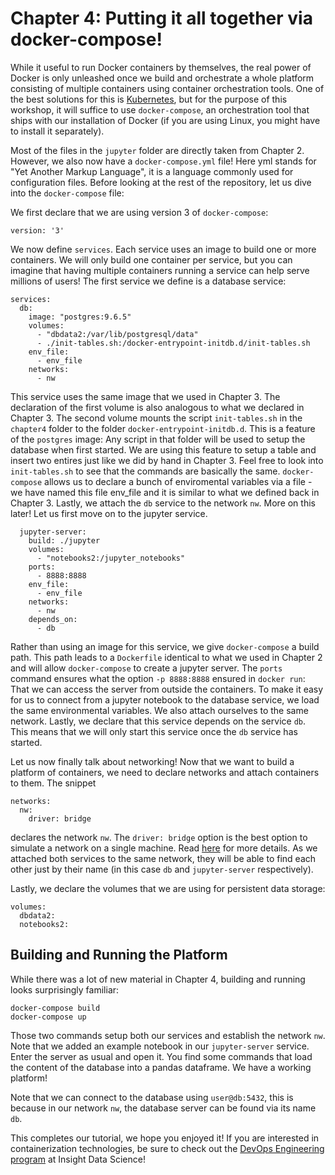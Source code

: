 # Chapter 4: Putting it all together via docker-compose!

While it useful to run Docker containers by themselves, the real power of Docker is only unleashed once we build and orchestrate a whole platform consisting of multiple containers using container orchestration tools. One of the best solutions for this is [Kubernetes](https://kubernetes.io/), but for the purpose of this workshop, it will suffice to use `docker-compose`, an orchestration tool that ships with our installation of Docker (if you are using Linux, you might have to install it separately).

Most of the files in the `jupyter` folder are directly taken from Chapter 2.  However, we also now have a `docker-compose.yml` file!
Here yml stands for "Yet Another Markup Language", it is a language commonly used for configuration files.
Before looking at the rest of the repository, let us dive into the `docker-compose` file:

We first declare that we are using version 3 of `docker-compose`:

    version: '3'

We now define `services`. Each service uses an image to build one or more containers. We will only build one container per service, but you can imagine that having multiple containers running a service can help serve millions of users!
The first service we define is a database service:
```
services:
  db:
    image: "postgres:9.6.5"
    volumes:
      - "dbdata2:/var/lib/postgresql/data"
      - ./init-tables.sh:/docker-entrypoint-initdb.d/init-tables.sh
    env_file:  
      - env_file
    networks:
      - nw
```
This service uses the same image that we used in Chapter 3. The declaration of the first volume is also analogous to what we declared in Chapter 3. The second volume mounts the script `init-tables.sh` in the `chapter4` folder to the folder `docker-entrypoint-initdb.d`. This is a feature of the `postgres` image: Any script in that folder will be used to setup the database when first started. We are using this feature to setup a table and insert two entires just like we did by hand in Chapter 3. Feel free to look into `init-tables.sh` to see that the commands are basically the same.
`docker-compose` allows us to declare a bunch of enviromental variables via a file - we have named this file env_file and it is similar to what we defined back in Chapter 3.
Lastly, we attach the `db` service to the network `nw`. More on this later! Let us first move on to the jupyter service.
```
  jupyter-server:
    build: ./jupyter
    volumes:
      - "notebooks2:/jupyter_notebooks"
    ports:
      - 8888:8888
    env_file:
      - env_file
    networks:
      - nw
    depends_on:
      - db
```
Rather than using an image for this service, we give `docker-compose` a build path. This path leads to a `Dockerfile` identical to what we used in Chapter 2 and will allow `docker-compose` to create a jupyter server. The `ports` command ensures what the option `-p 8888:8888` ensured in `docker run`: That we can access the server from outside the containers. To make it easy for us to connect from a jupyter notebook to the database service, we load the same environmental variables. We also attach ourselves to the same network. Lastly, we declare that this service depends on the service `db`. This means that we will only start this service once the `db` service has started.

Let us now finally talk about networking! Now that we want to build a platform of containers, we need to declare networks and attach containers to them. The snippet
```
networks:
  nw:
    driver: bridge
```
declares the network `nw`. The `driver: bridge` option is the best option to simulate a network on a single machine. Read [here](https://docs.docker.com/compose/compose-file/#networks) for more details. As we attached both services to the same network, they will be able to find each other just by their name (in this case `db` and `jupyter-server` respectively).

Lastly, we declare the volumes that we are using for persistent data storage:
```
volumes:
  dbdata2:
  notebooks2:
```

## Building and Running the Platform

While there was a lot of new material in Chapter 4, building and running looks surprisingly familiar:
```
docker-compose build
docker-compose up 
```

Those two commands setup both our services and establish the network `nw`. Note that we added an example notebook in our `jupyter-server` service. Enter the server as usual and open it. You find some commands that load the content of the database into a pandas dataframe. We have a working platform!

Note that we can connect to the database using `user@db:5432`, this is because in our network `nw`, the database server can be found via its name `db`.

This completes our tutorial, we hope you enjoyed it! If you are interested in containerization technologies, be sure to check out the [DevOps Engineering program](https://www.insightdevops.com) at Insight Data Science!
